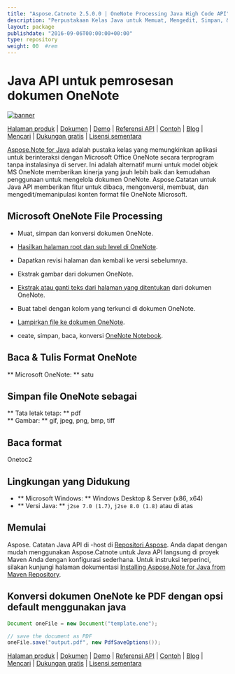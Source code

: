 ```yaml
---
title: "Aspose.Catnote 2.5.0.0 | OneNote Processing Java High Code API" 
description: "Perpustakaan Kelas Java untuk Memuat, Mengedit, Simpan, & Konversi Format OneNote. Mendukung halaman, gambar, teks, tabel, lampiran, tag, tugas, gaya teks, dan hyperlink." 
layout: package
publishdate: "2016-09-06T00:00:00+00:00"
type: repository
weight: 00	#rem
---
```


# Java API untuk pemrosesan dokumen OneNote
[![banner](../aspose_note-for-java-banner.png)](./)

[Halaman produk](https://products.aspose.com/note/java) | [Dokumen](https://docs.aspose.com/note/java/) | [Demo](https://products.aspose.app/note/family) | [Referensi API](https://apireference.aspose.com/note/java) | [Contoh](https://github.com/aspose-note/Aspose.Note-for-Java) | [Blog](https://blog.aspose.com/category/note/) | [Mencari](https://search.aspose.com/) | [Dukungan gratis](https://forum.aspose.com/c/note) | [Lisensi sementara](https://purchase.aspose.com/temporary-license)

[Aspose.Note for Java](https://products.aspose.com/note/java) adalah pustaka kelas yang memungkinkan aplikasi untuk berinteraksi dengan Microsoft Office OneNote secara terprogram tanpa instalasinya di server. Ini adalah alternatif murni untuk model objek MS OneNote memberikan kinerja yang jauh lebih baik dan kemudahan penggunaan untuk mengelola dokumen OneNote. Aspose.Catatan untuk Java API memberikan fitur untuk dibaca, mengonversi, membuat, dan mengedit/memanipulasi konten format file OneNote Microsoft.

## Microsoft OneNote File Processing
- Muat, simpan dan konversi dokumen OneNote.

- [Hasilkan halaman root dan sub level di OneNote](https://docs.aspose.com/note/java/working-with-pages/).
- Dapatkan revisi halaman dan kembali ke versi sebelumnya.
- Ekstrak gambar dari dokumen OneNote.

- [Ekstrak atau ganti teks dari halaman yang ditentukan](https://docs.aspose.com/note/java/working-with-text/) dari dokumen OneNote.
- Buat tabel dengan kolom yang terkunci di dokumen OneNote.

- [Lampirkan file ke dokumen OneNote](https://docs.aspose.com/note/java/working-with-attachments/).

- ceate, simpan, baca, konversi [OneNote Notebook](https://docs.aspose.com/note/java/working-with-onenote-notebook/).

## Baca & Tulis Format OneNote
** Microsoft OneNote: ** satu

## Simpan file OneNote sebagai
** Tata letak tetap: ** pdf \
** Gambar: ** gif, jpeg, png, bmp, tiff

## Baca format
Onetoc2

## Lingkungan yang Didukung
- ** Microsoft Windows: ** Windows Desktop & Server (x86, x64)
- ** Versi Java: ** `j2se 7.0 (1.7)`, `j2se 8.0 (1.8)` atau di atas

## Memulai

Aspose. Catatan Java API di -host di [Repositori Aspose](https://releases.aspose.com/note/java/). Anda dapat dengan mudah menggunakan Aspose.Catnote untuk Java API langsung di proyek Maven Anda dengan konfigurasi sederhana. Untuk instruksi terperinci, silakan kunjungi halaman dokumentasi [Installing Aspose.Note for Java from Maven Repository](https://docs.aspose.com/note/java/installation/).

## Konversi dokumen OneNote ke PDF dengan opsi default menggunakan java

```java
Document oneFile = new Document("template.one");

// save the document as PDF
oneFile.save("output.pdf", new PdfSaveOptions());
```

[Halaman produk](https://products.aspose.com/note/java) | [Dokumen](https://docs.aspose.com/note/java/) | [Demo](https://products.aspose.app/note/family) | [Referensi API](https://apireference.aspose.com/note/java) | [Contoh](https://github.com/aspose-note/Aspose.Note-for-Java) | [Blog](https://blog.aspose.com/category/note/) | [Mencari](https://search.aspose.com/) | [Dukungan gratis](https://forum.aspose.com/c/note) | [Lisensi sementara](https://purchase.aspose.com/temporary-license)
